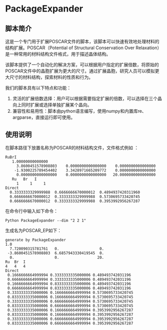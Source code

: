 # PackageExpander

## 脚本简介

这是一个专门用于扩展POSCAR文件的脚本，该脚本可以快速有效地处理材料的结构扩展。POSCAR（Potential of Structural Conservation Over Relaxation）是一种常用的材料结构文件格式，用于描述晶体结构。

该脚本提供了一个自动化的解决方案，可以根据用户指定的扩展倍数，将原始的POSCAR文件中的晶胞扩展为更大的尺寸。通过扩展晶胞，研究人员可以模拟更大尺寸的材料结构，探索材料的性质和行为。

我们的脚本具有以下特点和功能：

1. 灵活的扩展倍数选择：用户可以根据需要指定扩展的倍数，可以选择在三个晶向上同时扩展或选择单独扩展某个晶向。
2. 兼容性和易用性：脚本由python语言编写，使用numpy和内置库re、argparse，直接运行即可使用。

## 使用说明

在脚本路径下放置名称为POSCAR的材料结构文件，文件格式例如 ：

```shell
RuBrI                                   
   1.00000000000000     
     3.8600451578908803    0.0000000000000000    0.0000000000000000
    -1.9300225789454402    3.3428971665209772    0.0000000000000000
     0.0000000000000000    0.0000000000000000   20.0000000000000000
   Ru   Br   I 
     1     1     1
Direct
  0.3333333329999988  0.6666666670000012  0.4894937420311960
  0.6666666670000012  0.3333333329999988  0.5730695733420745
  0.6666666670000012  0.3333333329999988  0.3953992956267287
```

在命令行中输入如下命令：

```shell
Python PackageExpander --dim "2 2 1"
```

生成名为POSCAR_EP如下：

```shell
generate by PackageExpander
1.0
  7.720090315781761   0.                  0.                
 -3.8600451578908803  6.6857943330419545  0.                
  0.                  0.                 20.                
Ru	Br	I
4	4	4
Direct
 0.1666666664999994 0.3333333335000006 0.489493742031196 
 0.6666666664999994 0.3333333335000006 0.489493742031196 
 0.1666666664999994 0.8333333335000006 0.489493742031196 
 0.6666666664999994 0.8333333335000006 0.489493742031196 
 0.3333333335000006 0.1666666664999994 0.5730695733420745
 0.8333333335000006 0.1666666664999994 0.5730695733420745
 0.3333333335000006 0.6666666664999994 0.5730695733420745
 0.8333333335000006 0.6666666664999994 0.5730695733420745
 0.3333333335000006 0.1666666664999994 0.3953992956267287
 0.8333333335000006 0.1666666664999994 0.3953992956267287
 0.3333333335000006 0.6666666664999994 0.3953992956267287
 0.8333333335000006 0.6666666664999994 0.3953992956267287
```


